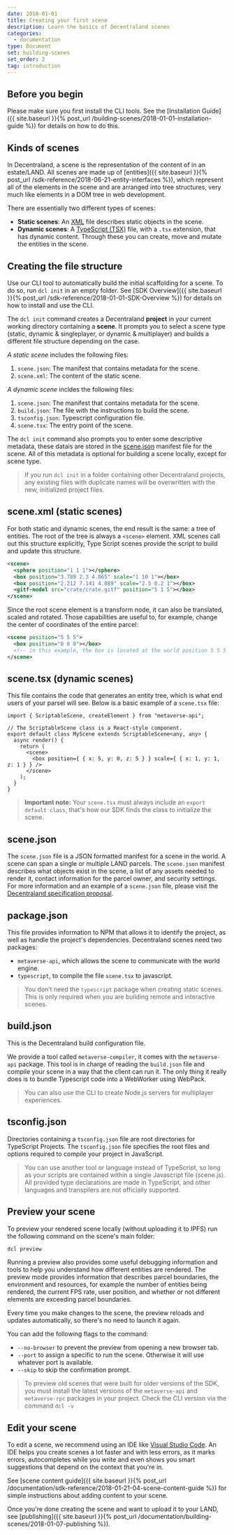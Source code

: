 ```yaml
---
date: 2018-01-01
title: Creating your first scene
description: Learn the basics of Decentraland scenes
categories:
  - documentation
type: Document
set: building-scenes
set_order: 2
tag: introduction
---
```



## Before you begin

Please make sure you first install the CLI tools. See the [Installation Guide]({{ site.baseurl }}{% post_url /building-scenes/2018-01-01-installation-guide %}) for details on how to do this.


## Kinds of scenes

In Decentraland, a scene is the representation of the content of in an estate/LAND. All scenes are made up of [entities]({{ site.baseurl }}{% post_url /sdk-reference/2018-06-21-entity-interfaces %}), which represent all of the elements in the scene and are arranged into tree structures, very much like elements in a DOM tree in web development.


There are essentially two different types of scenes:

* **Static scenes**: An [XML](https://en.wikipedia.org/wiki/XML) file describes static objects in the scene.
* **Dynamic scenes**: A [TypeScript (TSX)](https://www.typescriptlang.org/docs/handbook/jsx.html) file, with a `.tsx` extension, that has dynamic content. Through these you can create, move and mutate the entities in the scene.


## Creating the file structure

Use our CLI tool to automatically build the initial scaffolding for a scene. To do so, run `dcl init` in an empty folder. See [SDK Overview]({{ site.baseurl }}{% post_url /sdk-reference/2018-01-01-SDK-Overview %}) for details on how to install and use the CLI.

The `dcl init` command creates a Decentraland **project** in your current working directory containing a **scene**. It prompts you to select a scene type (static, dynamic & singleplayer, or dynamic & multiplayer) and builds a different file structure depending on the case.

*A static scene* includes the following files:

1.  `scene.json`: The manifest that contains metadata for the scene.
2.  `scene.xml`: The content of the static scene.

*A dynamic scene* incldes the following files:

1.  `scene.json`: The manifest that contains metadata for the scene.
2.  `build.json`: The file with the instructions to build the scene.
3.  `tsconfig.json`: Typescript configuration file.
4.  `scene.tsx`: The entry point of the scene.


The `dcl init` command also prompts you to enter some descriptive metadata, these datais are stored in
the [scene.json](https://github.com/decentraland/proposals/blob/master/dsp/0020.mediawiki) manifest file for the scene. All of this
metadata is optional for building a scene locally, except for scene type.

> If you run `dcl init` in a folder containing other Decentraland projects, any existing files with duplicate names will be overwritten with the new, initialized project files.

## scene.xml (static scenes)

For both static and dynamic scenes, the end result is the same: a tree of entities. The root of the tree is always a `<scene>` element. XML scenes call out this structure explicitly, Type Script scenes provide the script to build and update this structure.  


```xml
<scene>
  <sphere position="1 1 1"></sphere>
  <box position="3.789 2.3 4.065" scale="1 10 1"></box>
  <box position="2.212 7.141 4.089" scale="2.5 0.2 1"></box>
  <gitf-model src="crate/crate.gitf" position="5 1 5"></box>
</scene>
```

Since the root scene element is a transform node, it can also be translated, scaled and rotated. Those capabilities are useful to, for example, change the center of coordinates of the entire parcel:

```xml
<scene position="5 5 5">
  <box position="0 0 0"></box>
  <!-- in this example, the box is located at the world position 5 5 5 -->
</scene>
```

## scene.tsx (dynamic scenes)

This file contains the code that generates an entity tree, which is what end users of your parsel will see. Below is a basic example of a `scene.tsx` file:

```tsx
import { ScriptableScene, createElement } from "metaverse-api";

// The ScriptableScene class is a React-style component.
export default class MyScene extends ScriptableScene<any, any> {
  async render() {
    return (
      <scene>
        <box position={ { x: 5, y: 0, z: 5 } } scale={ { x: 1, y: 1, z: 1 } } />
      </scene>
    );
  }
}
```

> **Important note:** Your `scene.tsx` must always include an `export default class`, that's how our SDK finds the class to initialize the scene.


## scene.json

The `scene.json` file is a JSON formatted manifest for a scene in the world. A scene can span a single or multiple LAND parcels. The `scene.json` manifest describes what objects exist in the scene, a list of any assets needed to render it, contact information for the parcel owner, and security settings. For more information and an example of a
`scene.json` file, please visit the [Decentraland specification proposal](https://github.com/decentraland/proposals/blob/master/dsp/0020.mediawiki).

## package.json

This file provides information to NPM that allows it to identify the project, as well as handle the project's dependencies. Decentraland scenes need two packages:

* `metaverse-api`, which allows the scene to communicate with the world engine.
* `typescript`, to compile the file `scene.tsx` to javascript.

> You don’t need the `typescript` package when creating static scenes. This is only required when you are building remote and interactive scenes.

## build.json

This is the Decentraland build configuration file.

We provide a tool called `metaverse-compiler`, it comes with the `metaverse-api` package. This tool is in charge of
reading the `build.json` file and compile your scene in a way that the client can run it. The only thing it really does is to bundle Typescript code into a WebWorker using WebPack.

> You can also use the CLI to create Node.js servers for multiplayer experiences.

## tsconfig.json

Directories containing a `tsconfig.json` file are root directories for TypeScript Projects. The `tsconfig.json` file specifies the root files and options required to compile your project in JavaScript.

> You can use another tool or language instead of TypeScript, so long as your scripts are contained within a single Javascript file (scene.js). All provided type declarations are made in TypeScript, and other languages and transpilers are not officially supported.


## Preview your scene

To preview your rendered scene locally (without uploading it to IPFS) run the following command on the scene's main folder:

```bash
dcl preview
```

Running a preview also provides some useful debugging information and tools to help you understand how different entities are rendered. The preview mode provides information that describes parcel boundaries, the environment and resources, for example the number of entities being rendered, the current FPS rate, user position, and whether or not different elements are exceeding parcel boundaries.

Every time you make changes to the scene, the preview reloads and updates automatically, so there's no need to launch it again.

You can add the following flags to the command:

* `--no-browser` to prevent the preview from opening a new browser tab.
* `--port` to assign a specific to run the scene. Otherwise it will use whatever port is available.
* `--skip` to skip the confirmation prompt.

> To preview old scenes that were built for older versions of the SDK, you must install the latest versions of the `metaverse-api` and `metaverse-rpc` packages in your project. Check the CLI version via the command `dcl -v`


## Edit your scene

To edit a scene, we recommend using an IDE like [Visual Studio Code](https://code.visualstudio.com/). An IDE helps you create scenes a lot faster and with less errors, as it marks errors, autocompletes while you write and even shows you smart suggestions that depend on the context that you're in.

See [scene content guide]({{ site.baseurl }}{% post_url /documentation/sdk-reference/2018-01-21-04-scene-content-guide %}) for simple instructions about adding content to your scene.

Once you're done creating the scene and want to upload it to your LAND, see [publishing]({{ site.baseurl }}{% post_url /documentation/building-scenes/2018-01-07-publishing %}).